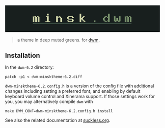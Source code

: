 ![minsk-dwm](https://github.com/jlpaca/minsk-theme/blob/master/img/banner-dwm.png?raw=true)

> a theme in deep muted greens. for [dwm](https://dwm.suckless.org).

## Installation

In the `dwm-6.2` directory: 

```
patch -p1 < dwm-minsktheme-6.2.diff
```

`dwm-minsktheme-6.2.config.h` is a version of the config file
with additional changes including setting a preferred font, and enabling by
default keyboard volume control and Xinerama support. If those settings work
for you, you may alternatively compile `dwm` with

```
make DWM_CONF=dwm-minsktheme-6.2.config.h install
```

See also the related documentation at [suckless.org](https://suckless.org/hacking).
